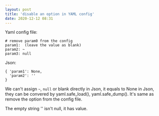 ```yaml
---
layout: post
title: 'disable an option in YAML config'
date: 2020-12-12 08:31
---
```


Yaml config file:

```
# remove param0 from the config
param1:  (leave the value as blank)
param2: ~
param3: null
```

Json:

```
{ 'param1': None,
  'param2': ''
}
```

We can't assign `~`, `null` or blank directly in Json, it equals to None in Json, they can be convered by yaml.safe_load(), yaml.safe_dump().
It's same as remove the option from the config file.

The empty string '' isn't null, it has value.
